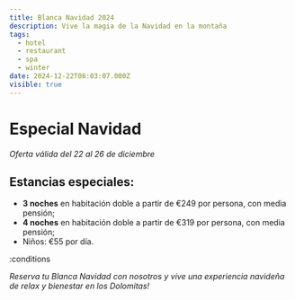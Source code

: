 ```yaml
---
title: Blanca Navidad 2024
description: Vive la magia de la Navidad en la montaña
tags:
  - hotel
  - restaurant
  - spa
  - winter
date: 2024-12-22T06:03:07.000Z
visible: true
---
```


# Especial Navidad

*Oferta válida del 22 al 26 de diciembre*

## Estancias especiales:

- **3 noches** en habitación doble a partir de €249 por persona, con media pensión;
- **4 noches** en habitación doble a partir de €319 por persona, con media pensión;
- Niños: €55 por día.

:conditions

*Reserva tu Blanca Navidad con nosotros y vive una experiencia navideña de relax y bienestar en los Dolomitas!*
